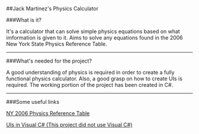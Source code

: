 ##Jack Martinez's Physics Calculator

###What is it?

It's a calculator that can solve simple physics equations based on what imformation is given to it.
Aims to solve any equations found in the 2006 New York State Physics Reference Table.

***

###What's needed for the project?

A good understanding of physics is required in order to create a fully functional physics calculator.
Also, a good grasp on how to create UIs is required. The working portion of the project has been created in C#.

***

###Some useful links

[NY 2006 Physics Reference Table](http://www.p12.nysed.gov/assessment/reftable/physics-rt/physics06tbl.pdf)

[UIs in Visual C# (This project did not use Visual C#)](http://www.worldbestlearningcenter.com/index_files/csharp_GUI_calculator.htm)